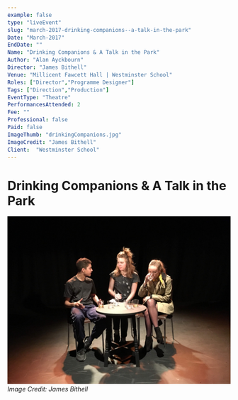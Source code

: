 ```yaml
---
example: false
type: "liveEvent"
slug: "march-2017-drinking-companions--a-talk-in-the-park"
Date: "March-2017"
EndDate: ""
Name: "Drinking Companions & A Talk in the Park"
Author: "Alan Ayckbourn"
Director: "James Bithell"
Venue: "Millicent Fawcett Hall | Westminster School"
Roles: ["Director","Programme Designer"]
Tags: ["Direction","Production"]
EventType: "Theatre"
PerformancesAttended: 2
Fee: ""
Professional: false
Paid: false
ImageThumb: "drinkingCompanions.jpg"
ImageCredit: "James Bithell"
Client:  "Westminster School"
---
```


# Drinking Companions & A Talk in the Park

![Image by James Bithell](./images/drinkingCompanions.jpg)
*Image Credit: James Bithell*

